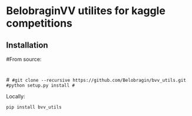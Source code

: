 # BelobraginVV utilites for kaggle competitions

## Installation

#From source:
#
#```
#git clone --recursive https://github.com/Belobragin/bvv_utils.git
#python setup.py install
#```

Locally:

```
pip install bvv_utils
```

